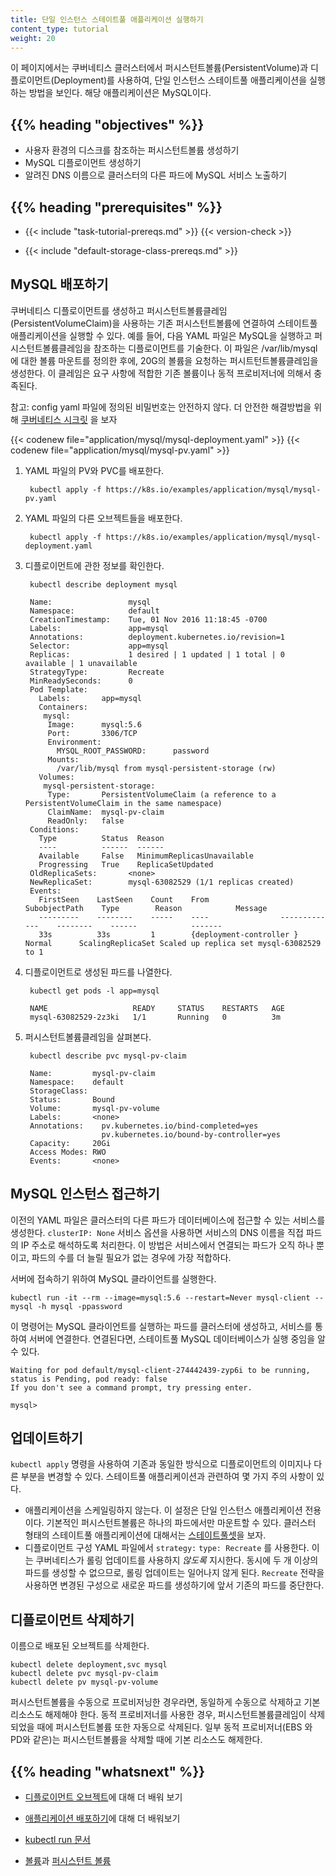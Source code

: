 ```yaml
---
title: 단일 인스턴스 스테이트풀 애플리케이션 실행하기
content_type: tutorial
weight: 20
---
```


<!-- overview -->

이 페이지에서는 쿠버네티스 클러스터에서 퍼시스턴트볼륨(PersistentVolume)과 디플로이먼트(Deployment)를
사용하여, 단일 인스턴스 스테이트풀 애플리케이션을 실행하는 방법을 보인다.
해당 애플리케이션은 MySQL이다.




## {{% heading "objectives" %}}


* 사용자 환경의 디스크를 참조하는 퍼시스턴트볼륨 생성하기
* MySQL 디플로이먼트 생성하기
* 알려진 DNS 이름으로 클러스터의 다른 파드에 MySQL 서비스 노출하기




## {{% heading "prerequisites" %}}

* {{< include "task-tutorial-prereqs.md" >}} {{< version-check >}}

* {{< include "default-storage-class-prereqs.md" >}}





<!-- lessoncontent -->

## MySQL 배포하기

쿠버네티스 디플로이먼트를 생성하고 퍼시스턴트볼륨클레임(PersistentVolumeClaim)을
사용하는 기존 퍼시스턴트볼륨에 연결하여 스테이트풀
애플리케이션을 실행할 수 있다. 예를 들어, 다음 YAML 파일은
MySQL을 실행하고 퍼시스턴트볼륨클레임을 참조하는 디플로이먼트를 기술한다.
이 파일은 /var/lib/mysql에 대한 볼륨 마운트를 정의한 후에,
20G의 볼륨을 요청하는 퍼시트턴트볼륨클레임을 생성한다.
이 클레임은 요구 사항에 적합한 기존 볼륨이나
동적 프로비저너에 의해서 충족된다.

참고: config yaml 파일에 정의된 비밀번호는 안전하지 않다. 더 안전한 해결방법을 위해
[쿠버네티스 시크릿](/ko/docs/concepts/configuration/secret/)
을 보자

{{< codenew file="application/mysql/mysql-deployment.yaml" >}}
{{< codenew file="application/mysql/mysql-pv.yaml" >}}

1. YAML 파일의 PV와 PVC를 배포한다.

        kubectl apply -f https://k8s.io/examples/application/mysql/mysql-pv.yaml

1. YAML 파일의 다른 오브젝트들을 배포한다.

        kubectl apply -f https://k8s.io/examples/application/mysql/mysql-deployment.yaml

1. 디플로이먼트에 관한 정보를 확인한다.

        kubectl describe deployment mysql

        Name:                 mysql
        Namespace:            default
        CreationTimestamp:    Tue, 01 Nov 2016 11:18:45 -0700
        Labels:               app=mysql
        Annotations:          deployment.kubernetes.io/revision=1
        Selector:             app=mysql
        Replicas:             1 desired | 1 updated | 1 total | 0 available | 1 unavailable
        StrategyType:         Recreate
        MinReadySeconds:      0
        Pod Template:
          Labels:       app=mysql
          Containers:
           mysql:
            Image:      mysql:5.6
            Port:       3306/TCP
            Environment:
              MYSQL_ROOT_PASSWORD:      password
            Mounts:
              /var/lib/mysql from mysql-persistent-storage (rw)
          Volumes:
           mysql-persistent-storage:
            Type:       PersistentVolumeClaim (a reference to a PersistentVolumeClaim in the same namespace)
            ClaimName:  mysql-pv-claim
            ReadOnly:   false
        Conditions:
          Type          Status  Reason
          ----          ------  ------
          Available     False   MinimumReplicasUnavailable
          Progressing   True    ReplicaSetUpdated
        OldReplicaSets:       <none>
        NewReplicaSet:        mysql-63082529 (1/1 replicas created)
        Events:
          FirstSeen    LastSeen    Count    From                SubobjectPath    Type        Reason            Message
          ---------    --------    -----    ----                -------------    --------    ------            -------
          33s          33s         1        {deployment-controller }             Normal      ScalingReplicaSet Scaled up replica set mysql-63082529 to 1

1. 디플로이먼트로 생성된 파드를 나열한다.

        kubectl get pods -l app=mysql

        NAME                   READY     STATUS    RESTARTS   AGE
        mysql-63082529-2z3ki   1/1       Running   0          3m

1. 퍼시스턴트볼륨클레임을 살펴본다.

        kubectl describe pvc mysql-pv-claim

        Name:         mysql-pv-claim
        Namespace:    default
        StorageClass:
        Status:       Bound
        Volume:       mysql-pv-volume
        Labels:       <none>
        Annotations:    pv.kubernetes.io/bind-completed=yes
                        pv.kubernetes.io/bound-by-controller=yes
        Capacity:     20Gi
        Access Modes: RWO
        Events:       <none>

## MySQL 인스턴스 접근하기

이전의 YAML 파일은 클러스터의 다른 파드가 데이터베이스에
접근할 수 있는 서비스를 생성한다. `clusterIP: None`
서비스 옵션을 사용하면 서비스의 DNS 이름을 직접 파드의 IP 주소로
해석하도록 처리한다. 이 방법은 서비스에서 연결되는 파드가 오직 하나 뿐이고,
파드의 수를 더 늘릴 필요가 없는 경우에 가장 적합하다.

서버에 접속하기 위하여 MySQL 클라이언트를 실행한다.

```
kubectl run -it --rm --image=mysql:5.6 --restart=Never mysql-client -- mysql -h mysql -ppassword
```

이 명령어는 MySQL 클라이언트를 실행하는 파드를 클러스터에 생성하고,
서비스를 통하여 서버에 연결한다. 연결된다면, 스테이트풀
MySQL 데이터베이스가 실행 중임을 알 수 있다.

```
Waiting for pod default/mysql-client-274442439-zyp6i to be running, status is Pending, pod ready: false
If you don't see a command prompt, try pressing enter.

mysql>
```

## 업데이트하기

`kubectl apply` 명령을 사용하여 기존과 동일한 방식으로 디플로이먼트의
이미지나 다른 부분을 변경할 수 있다. 스테이트풀 애플리케이션과 관련하여 몇 가지
주의 사항이 있다.

* 애플리케이션을 스케일링하지 않는다. 이 설정은 단일 인스턴스 애플리케이션 전용이다.
  기본적인 퍼시스턴트볼륨은 하나의 파드에서만 마운트할 수 있다.
  클러스터 형태의 스테이트풀 애플리케이션에 대해서는
  [스테이트풀셋](/ko/docs/concepts/workloads/controllers/statefulset/)을 보자.
* 디플로이먼트 구성 YAML 파일에서 `strategy:`
  `type: Recreate` 를 사용한다. 이는 쿠버네티스가
  롤링 업데이트를 사용하지 _않도록_ 지시한다. 동시에 두 개 이상의 파드를 생성할
  수 없으므로, 롤링 업데이트는 일어나지 않게 된다. `Recreate` 전략을 사용하면
  변경된 구성으로 새로운 파드를 생성하기에 앞서 기존의 파드를 중단한다.

## 디플로이먼트 삭제하기

이름으로 배포된 오브젝트를 삭제한다.

```
kubectl delete deployment,svc mysql
kubectl delete pvc mysql-pv-claim
kubectl delete pv mysql-pv-volume
```

퍼시스턴트볼륨을 수동으로 프로비저닝한 경우라면,
동일하게 수동으로 삭제하고 기본 리소스도 해제해야 한다.
동적 프로비저너를 사용한 경우, 퍼시스턴트볼륨클레임이
삭제되었을 때에 퍼시스턴트볼륨 또한 자동으로 삭제된다.
일부 동적 프로비저너(EBS 와 PD와 같은)는
퍼시스턴트볼륨을 삭제할 때에 기본 리소스도 해제한다.




## {{% heading "whatsnext" %}}


* [디플로이먼트 오브젝트](/ko/docs/concepts/workloads/controllers/deployment/)에 대해 더 배워 보기

* [애플리케이션 배포하기](/docs/tasks/run-application/run-stateless-application-deployment/)에 대해 더 배워보기

* [kubectl run 문서](/docs/reference/generated/kubectl/kubectl-commands/#run)

* [볼륨](/ko/docs/concepts/storage/volumes/)과 [퍼시스턴트 볼륨](/ko/docs/concepts/storage/persistent-volumes/)
